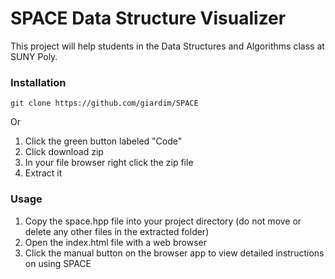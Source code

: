 # SPACE Data Structure Visualizer

This project will help students in the Data Structures and Algorithms class at SUNY Poly.

### Installation 
	git clone https://github.com/giardim/SPACE
Or 
1. Click the green button labeled "Code"
2. Click download zip 
3. In your file browser right click the zip file
4. Extract it

### Usage
1. Copy the space.hpp file into your project directory (do not move or delete any other files in the extracted folder)
2. Open the index.html file with a web browser
3. Click the manual button on the browser app to view detailed instructions on using SPACE
